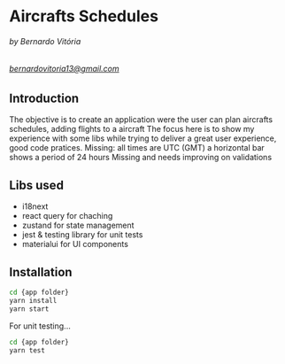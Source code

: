 # Aircrafts Schedules
###### by Bernardo Vitória
###### bernardovitoria13@gmail.com

## Introduction
The objective is to create an application were the user can plan aircrafts schedules, adding flights to a aircraft
The focus here is to show my experience with some libs while trying to deliver a great
user experience, good code pratices.
Missing:
all times are UTC (GMT)
a horizontal bar shows a period of 24 hours
Missing and needs improving on validations

## Libs used

- i18next
- react query for chaching
- zustand for state management
- jest & testing library for unit tests
- materialui for UI components

## Installation

```sh
cd {app folder}
yarn install
yarn start
```

For unit testing...

```sh
cd {app folder}
yarn test
```
